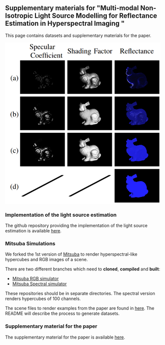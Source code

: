 ## Supplementary materials for "Multi-modal Non-Isotropic Light Source Modelling for Reflectance Estimation in Hyperspectral Imaging "

This page contains datasets and supplementary materials for the paper.

![example](images/illustration.png)

### Implementation of the light source estimation

The github repository providing the implementation of the light source estimation is available [here](https://github.com/jmehami1/MMHS-RE).

### Mitsuba Simulations

We forked the 1st version of [Mitsuba](https://www.mitsuba-renderer.org/index_old.html) to render hyperspectral-like hypercubes and RGB images of a scene.

There are two different branches which need to **cloned**, **compiled** and **built**:

- [Mitsuba RGB simulator](https://github.com/jmehami1/mitsuba/tree/master)
- [Mitsuba Spectral simulator](https://github.com/jmehami1/mitsuba/tree/spectral) 

These repositories should be in separate directories. The spectral version renders hypercubes of 100 channels.

The scene files to render examples from the paper are found in [here](https://drive.google.com/file/d/15_dZxSGzgQUROp-pKEY7Gn8SvvX6r1b1/view?usp=sharing). The README will describe the process to generate datasets.



### Supplementary material for the paper

The supplementary material for the paper is available [here](https://drive.google.com/file/d/1SxRDQslgx4DHqqKqA2xz2Qg-8DNb6T10/view?usp=sharing).
